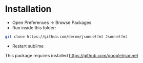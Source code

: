 # Installation
- Open Preferences -> Browse Packages
- Run inside this folder:
```sh
git clone https://github.com/derom/jsonnetfmt Jsonnetfmt
```
- Restart sublime

This package requires installed https://github.com/google/jsonnet

